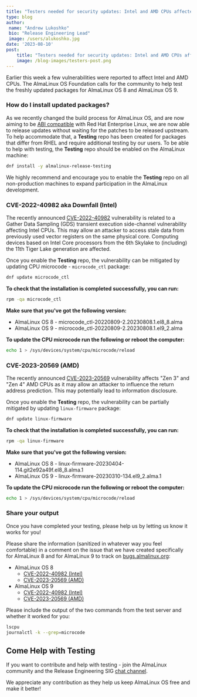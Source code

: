 ```yaml
---
title: "Testers needed for security updates: Intel and AMD CPUs affected"
type: blog
author: 
 name: "Andrew Lukoshko"
 bio: "Release Engineering Lead"
 image: /users/alukoshko.jpg
date: '2023-08-10'
post:
    title: "Testers needed for security updates: Intel and AMD CPUs affected"
    image: /blog-images/testers-post.png
---
```


Earlier this week a few vulnerabilities were reported to affect Intel and AMD CPUs. The AlmaLinux OS Foundation calls for the community to help test the freshly updated packages for AlmaLinux OS 8 and AlmaLinux OS 9.

### How do I install updated  packages?

 As we recently changed the build process for AlmaLinux OS, and are now aiming to be [ABI compatible](https://almalinux.org/blog/future-of-almalinux/) with Red Hat Enterprise Linux, we are now able to release updates without waiting for the patches to be released upstream. To help accommodate that, a **Testing** repo has been created for packages that differ from RHEL and require additional testing by our users. 
To be able to help with testing, the **Testing** repo should be enabled on the AlmaLinux machine:

```bash
dnf install -y almalinux-release-testing
```
We highly recommend and encourage you to enable the **Testing** repo on all non-production machines to expand participation in the AlmaLinux development.

### CVE-2022-40982 aka Downfall (Intel)

The recently announced [CVE-2022-40982](https://downfall.page/) vulnerability is related to a Gather Data Sampling (GDS) transient execution side-channel vulnerability affecting Intel CPUs. This may allow an attacker to access stale data from previously used vector registers on the same physical core. Computing devices based on Intel Core processors from the 6th Skylake to (including) the 11th Tiger Lake generation are affected.

Once you enable the **Testing** repo, the vulnerability can be mitigated by updating CPU microcode - `microcode_ctl` package:
 
```bash
dnf update microcode_ctl
```

**To check that the installation is completed successfully, you can run:**

```bash
rpm -qa microcode_ctl
```

**Make sure that you've got the following version:**
* AlmaLinux OS 8 - microcode_ctl-20220809-2.20230808.1.el8_8.alma
* AlmaLinux OS 9 - microcode_ctl-20220809-2.20230808.1.el9_2.alma

**To update the CPU microcode run the following or reboot the computer:**

```bash
echo 1 > /sys/devices/system/cpu/microcode/reload
```


### CVE-2023-20569 (AMD)

The recently announced [CVE-2023-20569](https://nvd.nist.gov/vuln/detail/CVE-2023-20569) vulnerability affects "Zen 3" and "Zen 4" AMD CPUs as it may allow an attacker to influence the return address prediction. This may potentially lead to information disclosure.

Once you enable the **Testing** repo, the vulnerability can be partially mitigated by updating `linux-firmware` package:

```bash
dnf update linux-firmware
```

**To check that the installation is completed successfully, you can run:**

```bash
rpm -qa linux-firmware
```

**Make sure that you've got the following version:**
* AlmaLinux OS 8 - linux-firmware-20230404-114.git2e92a49f.el8_8.alma.1
* AlmaLinux OS 9 - linux-firmware-20230310-134.el9_2.alma.1

**To update the CPU microcode run the following or reboot the computer:**

```bash
echo 1 > /sys/devices/system/cpu/microcode/reload
```

### Share your output

Once you have completed your testing, please help us by letting us know it works for you! 

Please share the information (sanitized in whatever way you feel comfortable) in a comment on the issue that we have created specifically for AlmaLinux 8 and for AlmaLinux 9 to track on [bugs.almalinux.org](https://bugs.almalinux.org/):
* AlmaLinux OS 8
    * [CVE-2022-40982 (Intel)](https://bugs.almalinux.org/view.php?id=420)
    * [CVE-2023-20569 (AMD)](https://bugs.almalinux.org/view.php?id=419)
* AlmaLinux OS 9
    * [CVE-2022-40982 (Intel)](https://bugs.almalinux.org/view.php?id=418)
    * [CVE-2023-20569 (AMD)](https://bugs.almalinux.org/view.php?id=417)
    
Please include the output of the two commands from the test server and whether it worked for you:

```bash
lscpu
journalctl -k --grep=microcode
```

## Come Help with Testing

If you want to contribute and help with testing - join the AlmaLinux community and the Release Engineering SIG [chat channel](https://chat.almalinux.org/almalinux/channels/engineeringreleng).

We appreciate any contribution as they help us keep AlmaLinux OS free and make it better!
